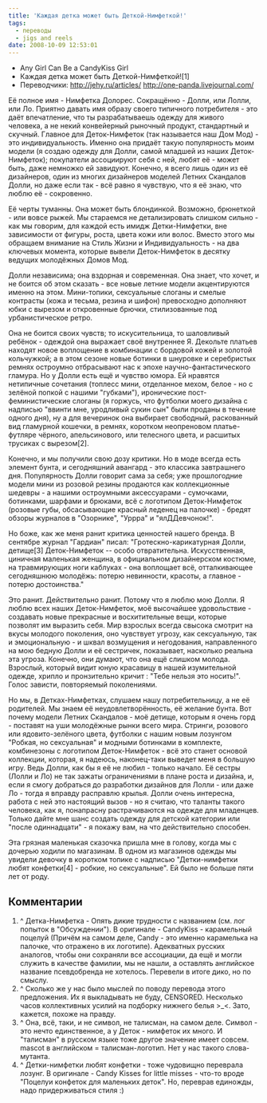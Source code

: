 ```yaml
---
title: 'Каждая детка может быть Деткой-Нимфеткой!'
tags:
  - переводы
  - jigs and reels
date: 2008-10-09 12:53:01
---
```


* Any Girl Can Be a CandyKiss Girl
* Каждая детка может быть Деткой-Нимфеткой![1]
* Переводчики: http://jehy.ru/articles/ http://one-panda.livejournal.com/

Её полное имя - Нимфетка Долорес. Сокращённо - Долли, или Лолли, или Ло. Приятно давать имя образу своего типичного потребителя - это даёт впечатление, что ты разрабатываешь одежду для живого человека, а не некий конвейерный рыночный продукт, стандартный и скучный. Главное для Деток-Нимфеток (так называется наш Дом Мод) - это индивидуальность. Именно она придаёт такую популярность моим модели (я создаю одежду для Долли, самой младшей из наших Деток-Нимфеток); покупатели ассоциируют себя с ней, любят её - может быть, даже немножко ей завидуют. Конечно, я всего лишь один из её дизайнеров, один из многих дизайнеров моделей Летних Скандалов Долли, но даже если так - всё равно я чувствую, что я её знаю, что люблю её - сокровенно.
<!--more-->
Её черты туманны. Она может быть блондинкой. Возможно, брюнеткой - или вовсе рыжей. Мы стараемся не детализировать слишком сильно - как мы говорим, для каждой есть имидж Детки-Нимфетки, вне зависимости от фигуры, роста, цвета кожи или волос. Вместо этого мы обращаем внимание на Стиль Жизни и Индивидуальность - на два ключевых момента, которые вывели Деток-Нимфеток в десятку ведущих молодёжных Домов Мод.

Долли независима; она вздорная и современная. Она знает, что хочет, и не боится об этом сказать - все новые летние модели акцентируются именно на этом. Мини-топики, сексуальные слоганы и смелые контрасты (кожа и тесьма, резина и шифон) превосходно дополняют юбки с вырезом и откровенные брючки, стилизованные под урбанистическое ретро.

Она не боится своих чувств; то искусительница, то шаловливый ребёнок - одеждой она выражает своё внутреннее Я. Декольте платьев находят новое воплощение в комбинации с бордовой кожей и золотой кольчужкой; а в этом сезоне новые ботинки в шнуровке и серебристых ремнях остроумно отбрасывают нас к эпохе научно-фантастического гламура. Но у Долли есть ещё и чувство юмора. Ей нравятся нетипичные сочетания (топлесс мини, отделанное мехом, белое - но с зелёной попкой с нашими "губками"), иронические пост-феминистические слоганы (я горжусь, что футболки моего дизайна с надписью "ввинти мне, уродливый сукин сын" были проданы в течение одного дня), ну а для вечеринок она выбирает свободный, раскованный вид гламурной кошечки, в ремнях, коротком неопреновом платье-футляре чёрного, апельсинового, или телесного цвета, и расшитых трусиках с вырезом[2].

Конечно, и мы получили свою дозу критики. Но в моде всегда есть элемент бунта, и сегодняшний авангард - это классика завтрашнего дня. Популярность Долли говорит сама за себя; уже прошлогодние модели мини из розовой резины продаются как коллекционные шедевры - а нашими остроумными аксессуарами - сумочками, ботинками, шарфами и брюками, всё с логотипом Деток-Нимфеток (розовые губы, обсасывающие красный леденец на палочке) - бредят обзоры журналов в "Озорнике", "Уррра" и "ялДДевчонок!".

Но боже, как же меня ранит критика ценностей нашего бренда. В сентябре журнал "Гардиан" писал: "Гротескно-карикатурная Долли, детище[3] Деток-Нимфеток -- особо отвратительна. Искусственная, циничная маленькая женщина, в официальном дизайнерском костюме, на травмирующих ноги каблуках - она воплощает всё, отталкивающее сегодняшнюю молодёжь: потерю невинности, красоты, а главное - потерю достоинства."

Это ранит. Действительно ранит. Потому что я люблю мою Долли. Я люблю всех наших Деток-Нимфеток, моё высочайшее удовольствие - создавать новые прекрасные и восхитительные вещи, которые позволят им выразить себя. Мир взрослых всегда свысока смотрит на вкусы молодого поколения, оно чувствует угрозу, как сексуальную, так и эмоциональную - и шквал возмущения и негодования, направленного на мою бедную Долли и её сестричек, показывает, насколько реальна эта угроза. Конечно, они думают, что она ещё слишком молода. Взрослый, который видит юную красавицу в нашей изумительной одежде, хрипло и пронзительно кричит : "Тебе нельзя это носить!". Голос зависти, повторяемый поколениями.

Но мы, в Детках-Нимфетках, слушаем нашу потребительницу, а не её родителей. Мы знаем её неудовлетворённость, её желание бунта. Вот почему модели Летних Скандалов - моё детище, которым я очень горд - поставят на уши молодёжные рынки всего мира. Стринги, розового или ядовито-зелёного цвета, футболки с нашим новым лозунгом "Робкая, но сексуальная" и модными ботинками в комплекте, комбинезоны с логотипом Деток-Нимфеток - всё это станет основой коллекции, которая, я надеюсь, наконец-таки выведет меня в большую игру. Ведь Долли, как бы я её не любил - только начало. Её сестры (Лолли и Ло) не так зажаты ограничениями в плане роста и дизайна, и, если я смогу добраться до разработки дизайнов для Лолли - или даже Ло - тогда я вправду расправлю крылья. Долли очень интересна, работа с ней это настоящий вызов - но я считаю, что таланты такого человека, как я, понапрасну растрачиваются на одежде для младенцев. Только дайте мне шанс создать одежду для детской категории или "после одиннадцати" - я покажу вам, на что действительно способен.


Эта грязная маленькая сказочка пришла мне в голову, когда мы с дочерью ходили по магазинам. В одном из магазинов одежды мы увидели девочку в коротком топике с надписью "Детки-нимфетки любят конфетки[4] - робкие, но сексуальные". Ей было не больше пяти лет от роду.


## Комментарии

   1. ^ Детка-Нимфетка - Опять дикие трудности с названием (см. лог попыток в "Обсуждении"). В оригинале - CandyKiss - карамельный поцелуй (Причём на самом деле, Candy - это именно карамелька на палочке, что отражено в их логотипе). Адекватных русских аналогов, чтобы они сохраняли все ассоциации, да ещё и могли служить в качестве фамилии, мы не нашли, а оставлять английское название псевдобренда не хотелось. Перевели в итоге дико, но по смыслу.
   2. ^ Сколько же у нас было мыслей по поводу перевода этого предложения. Их я выкладывать не буду, CENSORED. Несколько часов коллективных усилий на подборку нижнего белья >_<. Зато, кажется, похоже на правду.
   3. ^ Она, всё, таки, и не символ, не талисман, на самом деле. Символ - это нечто единственное, а у Деток - нимфеток их много. И "талисман" в русском языке тоже другое значение имеет совсем. mascot в английском = талисман-логотип. Нет у нас такого слова-мутанта.
   4. ^ Детки-нимфетки любят конфетки - тоже чудовищно переврала лозунг. В оригинале - Candy Kisses for little misses - что-то вроде "Поцелуи конфеток для маленьких деток". Но, переврав единожды, надо придерживаться стиля :)
